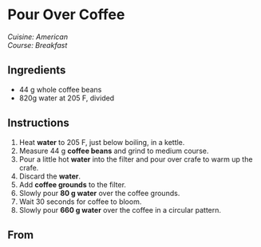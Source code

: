 # Pour Over Coffee

_Cuisine:  American_<br />
_Course:  Breakfast_

## Ingredients

- 44 g whole coffee beans
- 820g water at 205 F, divided

## Instructions

1. Heat **water** to 205 F, just below boiling, in a kettle.
1. Measure 44 g **coffee beans** and grind to medium course.
1. Pour a little hot **water** into the filter and pour over crafe to warm up the crafe.
1. Discard the **water**.
1. Add **coffee grounds** to the filter.
1. Slowly pour **80 g water** over the coffee grounds.
1. Wait 30 seconds for coffee to bloom.
1. Slowly pour **660 g water** over the coffee in a circular pattern.

## From

